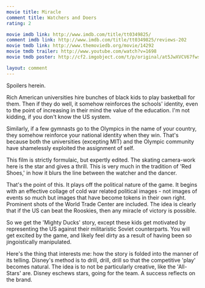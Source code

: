 ```yaml
---
movie title: Miracle
comment title: Watchers and Doers
rating: 2

movie imdb link: http://www.imdb.com/title/tt0349825/
comment imdb link: http://www.imdb.com/title/tt0349825/reviews-202
movie tmdb link: http://www.themoviedb.org/movie/14292
movie tmdb trailer: http://www.youtube.com/watch?v=1698
movie tmdb poster: http://cf2.imgobject.com/t/p/original/at5JwXVCV67fwsWBBQ6As10tASm.jpg

layout: comment
---
```


Spoilers herein.

Rich American universities hire bunches of black kids to play basketball for them. Then if they do well, it somehow reinforces the schools' identity, even to the point of increasing in their mind the value of the education. I'm not kidding, if you don't know the US system.

Similarly, if a few gymnasts go to the Olympics in the name of your country, they somehow reinforce your national identity when they win. That's because both the universities (excepting MIT) and the Olympic community have shamelessly exploited the assignment of self.

This film is strictly formulaic, but expertly edited. The skating camera-work here is the star and gives a thrill. This is very much in the tradition of 'Red Shoes,' in how it blurs the line between the watcher and the dancer.

That's the point of this. It plays off the political nature of the game. It begins with an effective collage of cold war related political images - not images of events so much but images that have become tokens in their own right. Prominent shots of the World Trade Center are included. The idea is clearly that if the US can beat the Rooskies, then any miracle of victory is possible.

So we get the 'Mighty Ducks' story, except these kids get motivated by representing the US against their militaristic Soviet counterparts. You will get excited by the game, and likely feel dirty as a result of having been so jingoistically manipulated.

Here's the thing that interests me: how the story is folded into the manner of its telling. Disney's method is to drill, drill, drill so that the competitive 'play' becomes natural. The idea is to not be particularly creative, like the 'All-Stars' are. Disney eschews stars, going for the team. A success reflects on the brand.